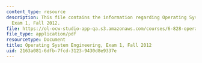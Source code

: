 ```yaml
---
content_type: resource
description: This file contains the information regarding Operating System Engineering,
  Exam 1, Fall 2012.
file: https://ol-ocw-studio-app-qa.s3.amazonaws.com/courses/6-828-operating-system-engineering-fall-2012/2163a0816dfb7fcd31239430d8e9337e_MIT6_828F12_q12.pdf
file_type: application/pdf
resourcetype: Document
title: Operating System Engineering, Exam 1, Fall 2012
uid: 2163a081-6dfb-7fcd-3123-9430d8e9337e
---
```

